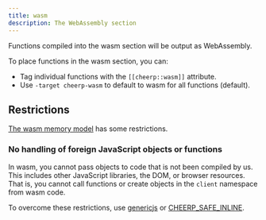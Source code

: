 ```yaml
---
title: wasm
description: The WebAssembly section
---
```


Functions compiled into the wasm section will be output as WebAssembly.

To place functions in the wasm section, you can:

- Tag individual functions with the `[[cheerp::wasm]]` attribute.
- Use `-target cheerp-wasm` to default to wasm for all functions (default).

## Restrictions

[The wasm memory model](/docs/reference/sections/wasm/memory-model) has some restrictions.

### No handling of foreign JavaScript objects or functions

In wasm, you cannot pass objects to code that is not been compiled by us. This includes other JavaScript libraries, the DOM, or browser resources. That is, you cannot call functions or create objects in the `client` namespace from wasm code.

To overcome these restrictions, use [genericjs](/docs/reference/sections/genericjs) or [CHEERP_SAFE_INLINE](/docs/reference/interop/safe-inline).

